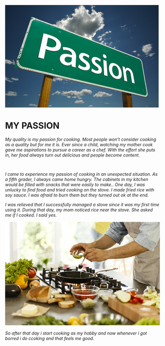 <img src="https://github.com/adsingh007/adsingh007/blob/main/passion.jpg" alt="MY PASSION">


# MY PASSION
<p> <i> My quality is my passion for cooking. Most people won’t consider cooking as a quality but for me it is. Ever since a child, watching my mother cook gave me aspirations to pursue a career as a chef. With the effort she puts in, her food always turn out delicious and people become content. </p>
</br>
<p> <i>I came to experience my passion of cooking in an unexpected situation. As a fifth grader, I always came home hungry. The cabinets in my kitchen would be filled with snacks that were easily to make.. One day, I was unlucky to find food and tried cooking on the stove. I made fried rice with soy sauce. I was afraid to burn them but they turned out ok at the end.

I was relieved that I successfully managed a stove since it was my first time using it. During that day, my mom noticed rice near the stove. She asked me if I cooked. I said yes.</p>

<img src="https://github.com/adsingh007/adsingh007/blob/main/cook1.jpg" alt="cook1">
  
  <p><i> So after that day i start cooking as my hobby and now whenever i got borred i do ccoking and that feels me good. </p>
